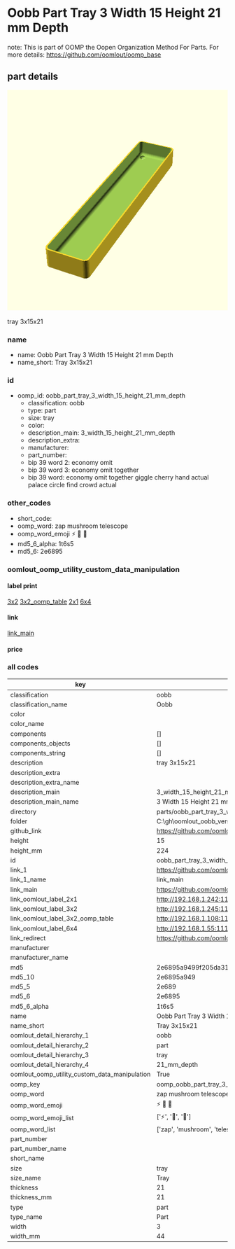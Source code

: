 # Oobb Part Tray 3 Width 15 Height 21 mm Depth  

note: This is part of OOMP the Oopen Organization Method For Parts. For more details: https://github.com/oomlout/oomp_base

##  part details
  

[![](3dpr.png)](3dpr.png)

tray 3x15x21



### name
* name: Oobb Part Tray 3 Width 15 Height 21 mm Depth
* name_short: Tray 3x15x21 
### id
* oomp_id: oobb_part_tray_3_width_15_height_21_mm_depth
  * classification: oobb
  * type: part
  * size: tray
  * color: 
  * description_main: 3_width_15_height_21_mm_depth
  * description_extra: 
  * manufacturer: 
  * part_number: 
  * bip 39 word 2: economy omit
  * bip 39 word 3: economy omit together
  * bip 39 word: economy omit together giggle cherry hand actual palace circle find crowd actual

### other_codes
* short_code: 
* oomp_word: zap mushroom telescope
* oomp_word_emoji :zap: :mushroom: :telescope:
* md5_6_alpha: 1t6s5
* md5_6: 2e6895






### oomlout_oomp_utility_custom_data_manipulation
#### label print
[3x2](http://192.168.1.245:1112/?label=oomp%201t6s5)
[3x2_oomp_table](http://192.168.1.108:1112/?label=oomp%201t6s5)
[2x1](http://192.168.1.242:1112/?label=oomp%201t6s5)
[6x4](http://192.168.1.55:1112/?label=oomp%201t6s5)    

#### link

[link_main](https://github.com/oomlout/oomlout_oobb_version_4_generated_parts/tree/main/navigation_oomp/oobb/part/tray/3_width_15_height_21_mm_depth/part)                              

#### price







### all codes 
| key | value |  
| --- | --- |  
| classification | oobb |  
| classification_name | Oobb |  
| color |  |  
| color_name |  |  
| components | [] |  
| components_objects | [] |  
| components_string | [] |  
| description | tray 3x15x21 |  
| description_extra |  |  
| description_extra_name |  |  
| description_main | 3_width_15_height_21_mm_depth |  
| description_main_name | 3 Width 15 Height 21 mm Depth |  
| directory | parts/oobb_part_tray_3_width_15_height_21_mm_depth |  
| folder | C:\gh\oomlout_oobb_version_4_generated_parts\parts\oobb_part_tray_3_width_15_height_21_mm_depth |  
| github_link | https://github.com/oomlout/oomlout_oomp_part_src/tree/main/parts/oobb_part_tray_3_width_15_height_21_mm_depth |  
| height | 15 |  
| height_mm | 224 |  
| id | oobb_part_tray_3_width_15_height_21_mm_depth |  
| link_1 | https://github.com/oomlout/oomlout_oobb_version_4_generated_parts/tree/main/navigation_oomp/oobb/part/tray/3_width_15_height_21_mm_depth/part |  
| link_1_name | link_main |  
| link_main | https://github.com/oomlout/oomlout_oobb_version_4_generated_parts/tree/main/navigation_oomp/oobb/part/tray/3_width_15_height_21_mm_depth/part |  
| link_oomlout_label_2x1 | http://192.168.1.242:1112/?label=oomp%201t6s5 |  
| link_oomlout_label_3x2 | http://192.168.1.245:1112/?label=oomp%201t6s5 |  
| link_oomlout_label_3x2_oomp_table | http://192.168.1.108:1112/?label=oomp%201t6s5 |  
| link_oomlout_label_6x4 | http://192.168.1.55:1112/?label=oomp%201t6s5 |  
| link_redirect | https://github.com/oomlout/oomlout_oobb_version_4_generated_parts/tree/main/parts/oobb_tray_03_15_21 |  
| manufacturer |  |  
| manufacturer_name |  |  
| md5 | 2e6895a9499f205da313b61fc7669a31 |  
| md5_10 | 2e6895a949 |  
| md5_5 | 2e689 |  
| md5_6 | 2e6895 |  
| md5_6_alpha | 1t6s5 |  
| name | Oobb Part Tray 3 Width 15 Height 21 mm Depth |  
| name_short | Tray 3x15x21  |  
| oomlout_detail_hierarchy_1 | oobb |  
| oomlout_detail_hierarchy_2 | part |  
| oomlout_detail_hierarchy_3 | tray |  
| oomlout_detail_hierarchy_4 | 21_mm_depth |  
| oomlout_oomp_utility_custom_data_manipulation | True |  
| oomp_key | oomp_oobb_part_tray_3_width_15_height_21_mm_depth |  
| oomp_word | zap mushroom telescope |  
| oomp_word_emoji | :zap: :mushroom: :telescope: |  
| oomp_word_emoji_list | [':zap:', ':mushroom:', ':telescope:'] |  
| oomp_word_list | ['zap', 'mushroom', 'telescope'] |  
| part_number |  |  
| part_number_name |  |  
| short_name |  |  
| size | tray |  
| size_name | Tray |  
| thickness | 21 |  
| thickness_mm | 21 |  
| type | part |  
| type_name | Part |  
| width | 3 |  
| width_mm | 44 |  
